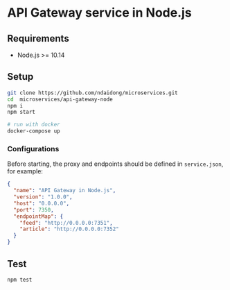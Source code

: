 # API Gateway service in Node.js

## Requirements

- Node.js >= 10.14

## Setup

```bash
git clone https://github.com/ndaidong/microservices.git
cd  microservices/api-gateway-node
npm i
npm start

# run with docker
docker-compose up
```

### Configurations

Before starting, the proxy and endpoints should be defined in `service.json`, for example:


```json
{
  "name": "API Gateway in Node.js",
  "version": "1.0.0",
  "host": "0.0.0.0",
  "port": 7350,
  "endpointMap": {
    "feed": "http://0.0.0.0:7351",
    "article": "http://0.0.0.0:7352"
  }
}
```

## Test

```bash
npm test
```
